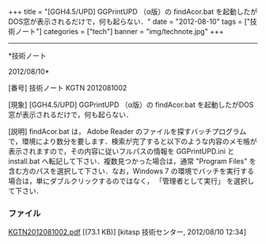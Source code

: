 ﻿+++
title = "[GGH4.5/UPD] GGPrintUPD （α版）の findAcor.bat を起動したがDOS窓が表示されるだけで，何も起らない．"
date = "2012-08-10"
tags = ["技術ノート"]
categories = ["tech"]
banner = "img/technote.jpg"
+++

-----------------------------------------------------------------------------------------------------------------------------

*技術ノート

2012/08/10*


[番号]
技術ノート KGTN 2012081002

[現象]
[GGH4.5/UPD] GGPrintUPD （α版）の findAcor.bat
を起動したがDOS窓が表示されるだけで，何も起らない．

[説明]
findAcor.bat は， Adobe Reader
のファイルを探すバッチプログラムで，環境により数分を要します．検索が完了すると以下のような内容のメモ帳が表示されますので，その内容に従いフルパスの情報を
GGPrintUPD.ini と install.bat
へ転記して下さい．複数見つかった場合は，通常 "Program Files"
を含む方のパスを選択して下さい．なお，Windows 7
の環境でバッチを実行する場合は，単にダブルクリックするのではなく，
「管理者として実行」 を選択して下さい．


### ファイル

 
 


[KGTN2012081002.pdf](http://techreport.kitasp.net/attachments/download/974/KGTN2012081002.pdf)
 [(73.1 KB)] [kitasp 技術センター, 2012/08/10
12:34]


 


 

